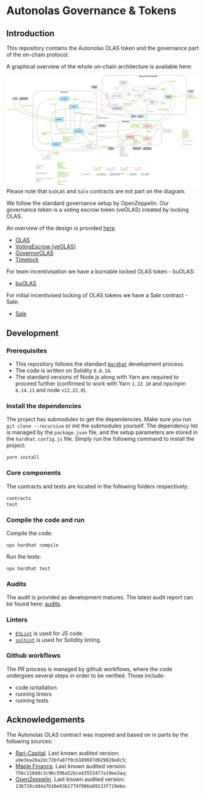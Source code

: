 # Autonolas Governance & Tokens

## Introduction

This repository contains the Autonolas OLAS token and the governance part of the on-chain protocol.

A graphical overview of the whole on-chain architecture is available here:

![architecture](https://github.com/valory-xyz/autonolas-governance/blob/main/docs/On-chain_architecture_v2.png?raw=true)
Please note that `buOLAS` and `Sale` contracts are not part on the diagram.

We follow the standard governance setup by OpenZeppelin. Our governance token is a voting escrow token (veOLAS) created by locking OLAS.

An overview of the design is provided [here](https://github.com/valory-xyz/autonolas-governance/blob/main/docs/Audit_Governance.pdf?raw=true).

- [OLAS](https://github.com/valory-xyz/autonolas-governance/blob/main/contracts/OLAS.sol)
- [VotingEscrow (veOLAS)](https://github.com/valory-xyz/autonolas-governance/blob/main/contracts/veOLAS.sol)
- [GovernorOLAS](https://github.com/valory-xyz/autonolas-governance/blob/main/contracts/GovernorOLAS.sol)
- [Timelock](https://github.com/valory-xyz/autonolas-governance/blob/main/contracts/Timelock.sol)

For team incentivisation we have a burnable locked OLAS token - buOLAS:
- [buOLAS](https://github.com/valory-xyz/autonolas-governance/blob/main/contracts/buOLAS.sol)

For initial incentivised locking of OLAS tokens we have a Sale contract - Sale:
- [Sale](https://github.com/valory-xyz/autonolas-governance/blob/main/contracts/Sale.sol)

## Development

### Prerequisites
- This repository follows the standard [`Hardhat`](https://hardhat.org/tutorial/) development process.
- The code is written on Solidity `0.8.14`.
- The standard versions of Node.js along with Yarn are required to proceed further (confirmed to work with Yarn `1.22.10` and npx/npm `6.14.11` and node `v12.22.0`).

### Install the dependencies
The project has submodules to get the dependencies. Make sure you run `git clone --recursive` or init the submodules yourself.
The dependency list is managed by the `package.json` file,
and the setup parameters are stored in the `hardhat.config.js` file.
Simply run the following command to install the project:
```
yarn install
```

### Core components
The contracts and tests are located in the following folders respectively:
```
contracts
test
```

### Compile the code and run
Compile the code:
```
npx hardhat compile
```
Run the tests:
```
npx hardhat test
```

### Audits
The audit is provided as development matures. The latest audit report can be found here: [audits](https://github.com/valory-xyz/autonolas-governance/blob/main/audits).

### Linters
- [`ESLint`](https://eslint.org) is used for JS code.
- [`solhint`](https://github.com/protofire/solhint) is used for Solidity linting.


### Github workflows
The PR process is managed by github workflows, where the code undergoes
several steps in order to be verified. Those include:
- code isntallation
- running linters
- running tests


## Acknowledgements

The Autonolas OLAS contract was inspired and based on in parts by the following sources:
- [Rari-Capital](https://github.com/Rari-Capital/solmate). Last known audited version: `a9e3ea26a2dc73bfa87f0cb189687d029028e0c5`;
- [Maple Finance](https://github.com/maple-labs/erc20). Last known audited version: `756c110ddc3c96c596a52bce43553477a19ee3aa`;
- [OpenZeppelin](https://github.com/OpenZeppelin/openzeppelin-contracts). Last known audited version: `136710cdd4a7b10e93b1774f086a89133f719ebe`.

